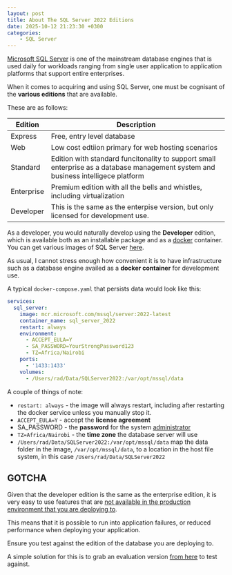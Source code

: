 ```yaml
---
layout: post
title: About The SQL Server 2022 Editions
date: 2025-10-12 21:23:30 +0300
categories:	
    - SQL Server
---
```


[Microsoft SQL Server](https://www.microsoft.com/en-gb/sql-server/sql-server-2022) is one of the mainstream database engines that is used daily for workloads ranging from single user application to application platforms that support entire enterprises.

When it comes to acquiring and using SQL Server, one must be cognisant of the **various editions** that are available.

These are as follows:

| Edition    | Description                                                  |
| ---------- | ------------------------------------------------------------ |
| Express    | Free, entry level database                                   |
| Web        | Low cost edtiion primary for web hosting scenarios           |
| Standard   | Edition with standard funcitonality to support small enterprise as a database management system and business intelligece platform |
| Enterprise | Premium edition with all the bells and whistles, including virtualization |
| Developer  | This is the same as the enterpise version, but only licensed for development use. |

As a developer, you would naturally develop using the **Developer** edition, which is available both as an installable package and as a [docker](https://www.docker.com/) container. You can get various images of SQL Server [here](https://hub.docker.com/r/microsoft/mssql-server).

As usual, I cannot stress enough how convenient it is to have infrastructure such as a database engine availed as a **docker container** for development use.

A typical `docker-compose.yaml` that persists data would look like this:

```yaml
services:
  sql_server:
    image: mcr.microsoft.com/mssql/server:2022-latest
    container_name: sql_server_2022
    restart: always
    environment:
      - ACCEPT_EULA=Y
      - SA_PASSWORD=YourStrongPassword123
      - TZ=Africa/Nairobi
    ports:
      - '1433:1433'
    volumes:
      - /Users/rad/Data/SQLServer2022:/var/opt/mssql/data
```

A couple of things of note:

- `restart: always` - the image will always restart, including after restarting the docker service unless you manually stop it.
- `ACCEPT_EULA=Y` - accept the **license agreement**
- SA_PASSWORD - the **password** for the system [administrator](https://hub.docker.com/r/microsoft/mssql-server)
- `TZ=Africa/Nairobi` - the **time zone** the database server will use
-  `/Users/rad/Data/SQLServer2022:/var/opt/mssql/data` map the data folder in the image, `/var/opt/mssql/data`, to a location in the host file system, in this case `/Users/rad/Data/SQLServer2022`

## GOTCHA

Given that the developer edition is the same as the enterprise edition, it is very easy to use features that are [not available in the production environment that you are deploying to](https://learn.microsoft.com/en-us/sql/sql-server/editions-and-components-of-sql-server-2022?view=sql-server-ver17).

This means that it is possible to run into application failures, or reduced performance when deploying your application.

Ensure you test against the edition of the database you are deploying to.

A simple solution for this is to grab an evaluation version [from here](https://www.microsoft.com/en-us/evalcenter/evaluate-sql-server-2022) to test against.
